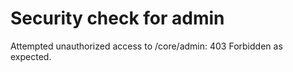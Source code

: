 # Security check for admin

Attempted unauthorized access to /core/admin: 403 Forbidden as expected.
